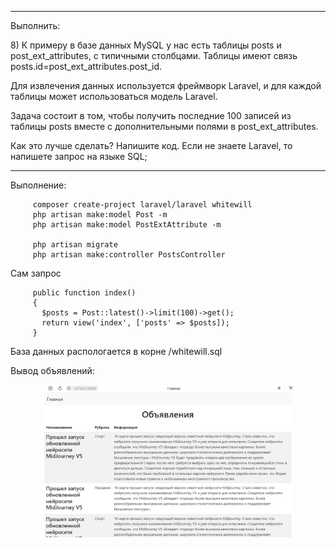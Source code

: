 --------------------------------------
<p>Выполнить:</p>
<p>
8) К примеру в базе данных MySQL у нас есть таблицы posts и post_ext_attributes, с типичными столбцами. Таблицы имеют связь posts.id=post_ext_attributes.post_id.
</p>
<p>
Для извлечения данных используется фреймворк Laravel, и для каждой таблицы может использоваться модель Laravel.
</p>
<p>
Задача состоит в том, чтобы получить последние 100 записей из таблицы posts вместе с дополнительными полями в post_ext_attributes.
</p>
<p>
Как это лучше сделать? Напишите код. Если не знаете Laravel, то напишете запрос на языке SQL;
</p>

--------------------------------------
<p>Выполнение:</p>

         composer create-project laravel/laravel whitewill
	     php artisan make:model Post -m
	     php artisan make:model PostExtAttribute -m

         php artisan migrate
         php artisan make:controller PostsController

Сам запроc

         public function index()
         {
           $posts = Post::latest()->limit(100)->get();
           return view('index', ['posts' => $posts]);
         }

База данных распологается в корне /whitewill.sql

Вывод объявлений:

<p align="center"><img src="https://raw.githubusercontent.com/rreeggeenntt4/whitewill/master/public/media/img.png" width="400" alt="Laravel Logo"></p>

